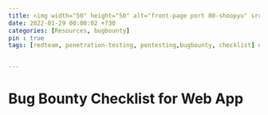 ```yaml
---
title: <img width="50" height="50" alt="front-page port 80-shoopyu" src="https://www.securitymagazine.com/ext/resources/Issues/2018/September/SEC0918-cyber-feature-slide1_900px.jpg"> Bugbounty Checklist ✅
date: 2022-01-29 00:00:02 +730
categories: [Resources, bugbounty]
pin : true
tags: [redteam, penetration-testing, pentesting,bugbounty, checklist] # TAG names should always be lowercase


---
```



# Bug Bounty Checklist for Web App
